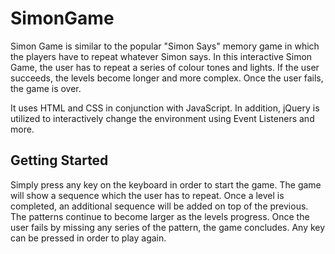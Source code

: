 # SimonGame

Simon Game is similar to the popular "Simon Says" memory game in which the players have to repeat whatever Simon says. In this interactive Simon Game, the user has to repeat a series of colour tones and lights. If the user succeeds, the levels become longer and more complex. Once the user fails, the game is over.

It uses HTML and CSS in conjunction with JavaScript. In addition, jQuery is utilized to interactively change the environment using Event Listeners and more.

## Getting Started

Simply press any key on the keyboard in order to start the game. The game will show a sequence which the user has to repeat. Once a level is completed, an additional sequence will be added on top of the previous. The patterns continue to become larger as the levels progress. Once the user fails by missing any series of the pattern, the game concludes. Any key can be pressed in order to play again.
